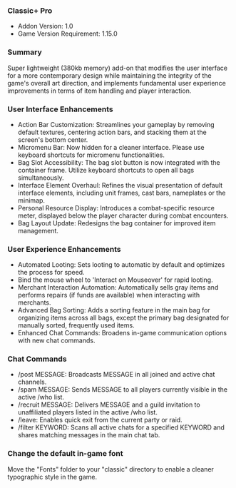 ### **Classic+ Pro**
- Addon Version: 1.0  
- Game Version Requirement: 1.15.0

### Summary
Super lightweight (380kb memory) add-on that modifies the user interface for a more contemporary design while maintaining the integrity of the game's overall art direction, and implements fundamental user experience improvements in terms of item handling and player interaction.

### User Interface Enhancements
- Action Bar Customization: Streamlines your gameplay by removing default textures, centering action bars, and stacking them at the screen's bottom center.
- Micromenu Bar: Now hidden for a cleaner interface. Please use keyboard shortcuts for micromenu functionalities.
- Bag Slot Accessibility: The bag slot button is now integrated with the container frame. Utilize keyboard shortcuts to open all bags simultaneously.
- Interface Element Overhaul: Refines the visual presentation of default interface elements, including unit frames, cast bars, nameplates or the minimap.
- Personal Resource Display: Introduces a combat-specific resource meter, displayed below the player character during combat encounters.
- Bag Layout Update: Redesigns the bag container for improved item management.

### User Experience Enhancements
- Automated Looting: Sets looting to automatic by default and optimizes the process for speed.
- Bind the mouse wheel to 'Interact on Mouseover' for rapid looting.
- Merchant Interaction Automation: Automatically sells gray items and performs repairs (if funds are available) when interacting with merchants.
- Advanced Bag Sorting: Adds a sorting feature in the main bag for organizing items across all bags, except the primary bag designated for manually sorted, frequently used items.
- Enhanced Chat Commands: Broadens in-game communication options with new chat commands.

### Chat Commands
- /post MESSAGE: Broadcasts MESSAGE in all joined and active chat channels.
- /spam MESSAGE: Sends MESSAGE to all players currently visible in the active /who list.
- /recruit MESSAGE: Delivers MESSAGE and a guild invitation to unaffiliated players listed in the active /who list.
- /leave: Enables quick exit from the current party or raid.
- /filter KEYWORD: Scans all active chats for a specified KEYWORD and shares matching messages in the main chat tab.

### Change the default in-game font
Move the "Fonts" folder to your "classic" directory to enable a cleaner typographic style in the game.